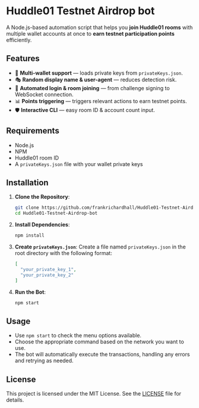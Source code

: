 # Huddle01 Testnet Airdrop bot
A Node.js-based automation script that helps you **join Huddle01 rooms** with multiple wallet accounts at once to **earn testnet participation points** efficiently.

## Features
- 🚀 **Multi-wallet support** — loads private keys from `privateKeys.json`.
- 🎭 **Random display name & user-agent** — reduces detection risk.
- 🔗 **Automated login & room joining** — from challenge signing to WebSocket connection.
- 📊 **Points triggering** — triggers relevant actions to earn testnet points.
- 🛡 **Interactive CLI** — easy room ID & account count input.

## Requirements
- Node.js
- NPM
- Huddle01 room ID
- A `privateKeys.json` file with your wallet private keys

## Installation

1. **Clone the Repository**:

   ```bash
   git clone https://github.com/frankrichardhall/Huddle01-Testnet-Airdrop-bot.git
   cd Huddle01-Testnet-Airdrop-bot
   ```

2. **Install Dependencies**:

   ```bash
   npm install
   ```

3. **Create `privateKeys.json`**:
   Create a file named `privateKeys.json` in the root directory with the following format:

   ```json
   [
     "your_private_key_1",
     "your_private_key_2"
   ]
   ```

4. **Run the Bot**:

   ```bash
   npm start
   ```

## Usage

- Use `npm start` to check the menu options available.
- Choose the appropriate command based on the network you want to use.
- The bot will automatically execute the transactions, handling any errors and retrying as needed.

## License

This project is licensed under the MIT License. See the [LICENSE](LICENSE) file for details.
 
 
 
 
 
 
 
 
 
 
 
 
 
 
 
 
 
 
 
 
 